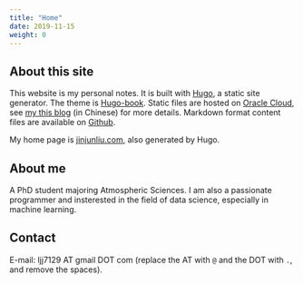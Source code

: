 ```yaml
---
title: "Home"
date: 2019-11-15
weight: 0
---
```


## About this site

This website is my personal notes. It is built with [Hugo](https://gohugo.io/), a static site generator. The theme is [Hugo-book](https://github.com/alex-shpak/hugo-book/). Static files are hosted on [Oracle Cloud](https://cloud.oracle.com/), see [my this blog](https://blog.jinjunliu.com/post/2021-07-13_nginx_host_website/) (in Chinese) for more details. Markdown format content files are available on [Github](https://github.com/jinjunliu/Notes/).

My home page is [jinjunliu.com](https://jinjunliu.com/), also generated by Hugo.

## About me

A PhD student majoring Atmospheric Sciences. I am also a passionate programmer and insterested in the field of data science, especially in machine learning.

## Contact

E-mail: ljj7129 AT gmail DOT com (replace the AT with `@` and the DOT with `.`, and remove the spaces).

